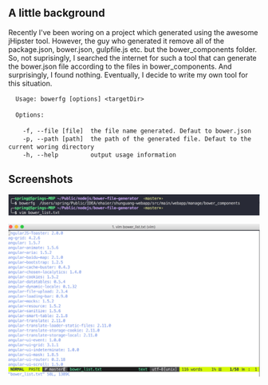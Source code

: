 ## A little background
Recently I've been woring on a project which generated using the awesome jHipster tool. However, the guy who generated it remove all of the package.json, bower.json, gulpfile.js etc. but the bower\_components folder. So, not suprisingly, I searched the internet for such a tool that can generate the bower.json file according to the files in bower\_components. And surprisingly, I found nothing. Eventually, I decide to write my own tool for this situation.

```
  Usage: bowerfg [options] <targetDir>

  Options:

    -f, --file [file]  the file name generated. Defaut to bower.json
    -p, --path [path]  the path of the generated file. Defaut to the current woring directory
    -h, --help         output usage information

```

## Screenshots

![screenshot](screenshots/Screen_Shot_1.jpg?raw=true "screenshot")

![screenshot](screenshots/Screen_Shot_2.jpg?raw=true "screenshot")